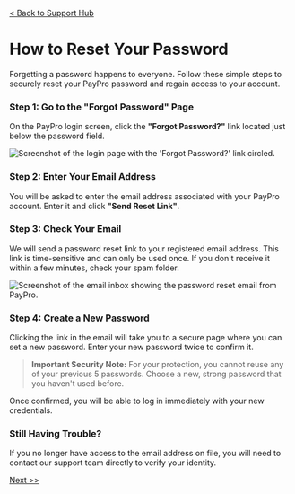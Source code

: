 [< Back to Support Hub](../index.md)

# How to Reset Your Password

Forgetting a password happens to everyone. Follow these simple steps to securely reset your PayPro password and regain access to your account.

### Step 1: Go to the "Forgot Password" Page
On the PayPro login screen, click the **"Forgot Password?"** link located just below the password field.

![Screenshot of the login page with the 'Forgot Password?' link circled.](https://placehold.co/800x450/E8E8E8/2E2E2E?text=Step+1:+Forgot+Password+Link)

### Step 2: Enter Your Email Address
You will be asked to enter the email address associated with your PayPro account. Enter it and click **"Send Reset Link"**.

### Step 3: Check Your Email
We will send a password reset link to your registered email address. This link is time-sensitive and can only be used once. If you don't receive it within a few minutes, check your spam folder.

![Screenshot of the email inbox showing the password reset email from PayPro.](https://placehold.co/800x300/E8E8E8/2E2E2E?text=Step+3:+Password+Reset+Email)

### Step 4: Create a New Password
Clicking the link in the email will take you to a secure page where you can set a new password. Enter your new password twice to confirm it.

> **Important Security Note:** For your protection, you cannot reuse any of your previous 5 passwords. Choose a new, strong password that you haven't used before.

Once confirmed, you will be able to log in immediately with your new credentials.

### Still Having Trouble?
If you no longer have access to the email address on file, you will need to contact our support team directly to verify your identity.

[Next >>](03-updating-billing-info.md)